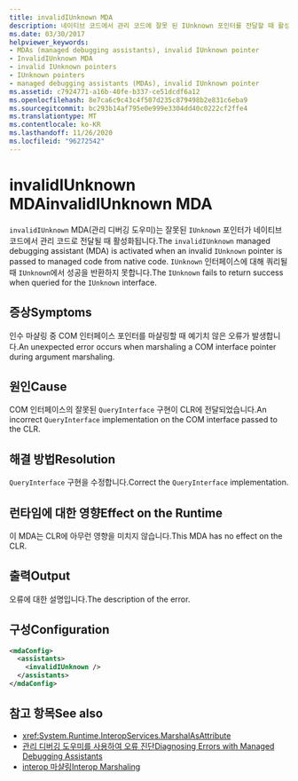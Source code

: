 ```yaml
---
title: invalidIUnknown MDA
description: 네이티브 코드에서 관리 코드에 잘못 된 IUnknown 포인터를 전달할 때 활성화 되는 invalidIUnknown MDA (관리 디버깅 도우미)를 검토 합니다.
ms.date: 03/30/2017
helpviewer_keywords:
- MDAs (managed debugging assistants), invalid IUnknown pointer
- InvalidIUnknown MDA
- invalid IUnknown pointers
- IUnknown pointers
- managed debugging assistants (MDAs), invalid IUnknown pointer
ms.assetid: c7924771-a16b-40fe-b337-ce51dcdf6a12
ms.openlocfilehash: 8e7ca6c9c43c4f507d235c879498b2e831c6eba9
ms.sourcegitcommit: bc293b14af795e0e999e3304dd40c0222cf2ffe4
ms.translationtype: MT
ms.contentlocale: ko-KR
ms.lasthandoff: 11/26/2020
ms.locfileid: "96272542"
---
```

# <a name="invalidiunknown-mda"></a><span data-ttu-id="476a5-103">invalidIUnknown MDA</span><span class="sxs-lookup"><span data-stu-id="476a5-103">invalidIUnknown MDA</span></span>

<span data-ttu-id="476a5-104">`invalidIUnknown` MDA(관리 디버깅 도우미)는 잘못된 `IUnknown` 포인터가 네이티브 코드에서 관리 코드로 전달될 때 활성화됩니다.</span><span class="sxs-lookup"><span data-stu-id="476a5-104">The `invalidIUnknown` managed debugging assistant (MDA) is activated when an invalid `IUnknown` pointer is passed to managed code from native code.</span></span> <span data-ttu-id="476a5-105">`IUnknown` 인터페이스에 대해 쿼리될 때 `IUnknown`에서 성공을 반환하지 못합니다.</span><span class="sxs-lookup"><span data-stu-id="476a5-105">The `IUnknown` fails to return success when queried for the `IUnknown` interface.</span></span>  
  
## <a name="symptoms"></a><span data-ttu-id="476a5-106">증상</span><span class="sxs-lookup"><span data-stu-id="476a5-106">Symptoms</span></span>  

 <span data-ttu-id="476a5-107">인수 마샬링 중 COM 인터페이스 포인터를 마샬링할 때 예기치 않은 오류가 발생합니다.</span><span class="sxs-lookup"><span data-stu-id="476a5-107">An unexpected error occurs when marshaling a COM interface pointer during argument marshaling.</span></span>  
  
## <a name="cause"></a><span data-ttu-id="476a5-108">원인</span><span class="sxs-lookup"><span data-stu-id="476a5-108">Cause</span></span>  

 <span data-ttu-id="476a5-109">COM 인터페이스의 잘못된 `QueryInterface` 구현이 CLR에 전달되었습니다.</span><span class="sxs-lookup"><span data-stu-id="476a5-109">An incorrect `QueryInterface` implementation on the COM interface passed to the CLR.</span></span>  
  
## <a name="resolution"></a><span data-ttu-id="476a5-110">해결 방법</span><span class="sxs-lookup"><span data-stu-id="476a5-110">Resolution</span></span>  

 <span data-ttu-id="476a5-111">`QueryInterface` 구현을 수정합니다.</span><span class="sxs-lookup"><span data-stu-id="476a5-111">Correct the `QueryInterface` implementation.</span></span>  
  
## <a name="effect-on-the-runtime"></a><span data-ttu-id="476a5-112">런타임에 대한 영향</span><span class="sxs-lookup"><span data-stu-id="476a5-112">Effect on the Runtime</span></span>  

 <span data-ttu-id="476a5-113">이 MDA는 CLR에 아무런 영향을 미치지 않습니다.</span><span class="sxs-lookup"><span data-stu-id="476a5-113">This MDA has no effect on the CLR.</span></span>  
  
## <a name="output"></a><span data-ttu-id="476a5-114">출력</span><span class="sxs-lookup"><span data-stu-id="476a5-114">Output</span></span>  

 <span data-ttu-id="476a5-115">오류에 대한 설명입니다.</span><span class="sxs-lookup"><span data-stu-id="476a5-115">The description of the error.</span></span>  
  
## <a name="configuration"></a><span data-ttu-id="476a5-116">구성</span><span class="sxs-lookup"><span data-stu-id="476a5-116">Configuration</span></span>  
  
```xml  
<mdaConfig>  
  <assistants>  
    <invalidIUnknown />  
  </assistants>  
</mdaConfig>  
```  
  
## <a name="see-also"></a><span data-ttu-id="476a5-117">참고 항목</span><span class="sxs-lookup"><span data-stu-id="476a5-117">See also</span></span>

- <xref:System.Runtime.InteropServices.MarshalAsAttribute>
- [<span data-ttu-id="476a5-118">관리 디버깅 도우미를 사용하여 오류 진단</span><span class="sxs-lookup"><span data-stu-id="476a5-118">Diagnosing Errors with Managed Debugging Assistants</span></span>](diagnosing-errors-with-managed-debugging-assistants.md)
- [<span data-ttu-id="476a5-119">interop 마샬링</span><span class="sxs-lookup"><span data-stu-id="476a5-119">Interop Marshaling</span></span>](../interop/interop-marshaling.md)
